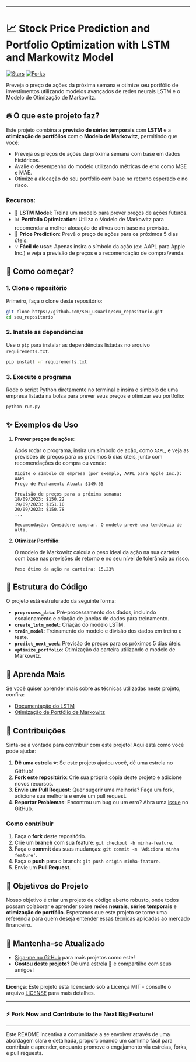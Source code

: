 
---

# 📈 Stock Price Prediction and Portfolio Optimization with LSTM and Markowitz Model

[![Stars](https://img.shields.io/github/stars/seu_usuario/seu_repositorio.svg?style=social)](https://github.com/seu_usuario/seu_repositorio/stargazers)
[![Forks](https://img.shields.io/github/forks/seu_usuario/seu_repositorio.svg?style=social)](https://github.com/seu_usuario/seu_repositorio/network/members)

Preveja o preço de ações da próxima semana e otimize seu portfólio de investimentos utilizando modelos avançados de redes neurais LSTM e o Modelo de Otimização de Markowitz.

## 🔥 O que este projeto faz?

Este projeto combina a **previsão de séries temporais** com **LSTM** e a **otimização de portfólios** com o **Modelo de Markowitz**, permitindo que você:

- Preveja os preços de ações da próxima semana com base em dados históricos.
- Avalie o desempenho do modelo utilizando métricas de erro como MSE e MAE.
- Otimize a alocação do seu portfólio com base no retorno esperado e no risco.

### Recursos:

- 🚀 **LSTM Model**: Treina um modelo para prever preços de ações futuros.
- 📊 **Portfolio Optimization**: Utiliza o Modelo de Markowitz para recomendar a melhor alocação de ativos com base na previsão.
- 🔮 **Price Prediction**: Prevê o preço de ações para os próximos 5 dias úteis.
- 💡 **Fácil de usar**: Apenas insira o símbolo da ação (ex: AAPL para Apple Inc.) e veja a previsão de preços e a recomendação de compra/venda.

## 🚀 Como começar?

### 1. Clone o repositório

Primeiro, faça o clone deste repositório:

```bash
git clone https://github.com/seu_usuario/seu_repositorio.git
cd seu_repositorio
```

### 2. Instale as dependências

Use o `pip` para instalar as dependências listadas no arquivo `requirements.txt`.

```bash
pip install -r requirements.txt
```

### 3. Execute o programa

Rode o script Python diretamente no terminal e insira o símbolo de uma empresa listada na bolsa para prever seus preços e otimizar seu portfólio:

```bash
python run.py
```

## ✨ Exemplos de Uso

1. **Prever preços de ações**:

   Após rodar o programa, insira um símbolo de ação, como `AAPL`, e veja as previsões de preços para os próximos 5 dias úteis, junto com recomendações de compra ou venda:

   ```
   Digite o símbolo da empresa (por exemplo, AAPL para Apple Inc.): AAPL
   Preço de Fechamento Atual: $149.55

   Previsão de preços para a próxima semana:
   18/09/2023: $150.22
   19/09/2023: $151.10
   20/09/2023: $150.78
   ...

   Recomendação: Considere comprar. O modelo prevê uma tendência de alta.
   ```

2. **Otimizar Portfólio**:

   O modelo de Markowitz calcula o peso ideal da ação na sua carteira com base nas previsões de retorno e no seu nível de tolerância ao risco.

   ```
   Peso ótimo da ação na carteira: 15.23%
   ```

## 📄 Estrutura do Código

O projeto está estruturado da seguinte forma:

- **`preprocess_data`**: Pré-processamento dos dados, incluindo escalonamento e criação de janelas de dados para treinamento.
- **`create_lstm_model`**: Criação do modelo LSTM.
- **`train_model`**: Treinamento do modelo e divisão dos dados em treino e teste.
- **`predict_next_week`**: Previsão de preços para os próximos 5 dias úteis.
- **`optimize_portfolio`**: Otimização da carteira utilizando o modelo de Markowitz.

## 🧠 Aprenda Mais

Se você quiser aprender mais sobre as técnicas utilizadas neste projeto, confira:

- [Documentação do LSTM](https://en.wikipedia.org/wiki/Long_short-term_memory)
- [Otimização de Portfólio de Markowitz](https://en.wikipedia.org/wiki/Modern_portfolio_theory)

## 🤝 Contribuições

Sinta-se à vontade para contribuir com este projeto! Aqui está como você pode ajudar:

1. **Dê uma estrela ⭐**: Se este projeto ajudou você, dê uma estrela no GitHub!
2. **Fork este repositório**: Crie sua própria cópia deste projeto e adicione novos recursos.
3. **Envie um Pull Request**: Quer sugerir uma melhoria? Faça um fork, adicione sua melhoria e envie um pull request.
4. **Reportar Problemas**: Encontrou um bug ou um erro? Abra uma [issue](https://github.com/seu_usuario/seu_repositorio/issues) no GitHub.

### Como contribuir

1. Faça o **fork** deste repositório.
2. Crie um **branch** com sua feature: `git checkout -b minha-feature`.
3. Faça o **commit** das suas mudanças: `git commit -m 'Adiciona minha feature'`.
4. Faça o **push** para o branch: `git push origin minha-feature`.
5. Envie um **Pull Request**.

## 🎯 Objetivos do Projeto

Nosso objetivo é criar um projeto de código aberto robusto, onde todos possam colaborar e aprender sobre **redes neurais**, **séries temporais** e **otimização de portfólio**. Esperamos que este projeto se torne uma referência para quem deseja entender essas técnicas aplicadas ao mercado financeiro.

## 🌟 Mantenha-se Atualizado

- [Siga-me no GitHub](https://github.com/seu_usuario) para mais projetos como este!
- **Gostou deste projeto?** Dê uma estrela 🌟 e compartilhe com seus amigos!

---

**Licença**: Este projeto está licenciado sob a Licença MIT - consulte o arquivo [LICENSE](LICENSE) para mais detalhes.

---

### ⚡ Fork Now and Contribute to the Next Big Feature!
---

Este README incentiva a comunidade a se envolver através de uma abordagem clara e detalhada, proporcionando um caminho fácil para contribuir e aprender, enquanto promove o engajamento via estrelas, forks, e pull requests.